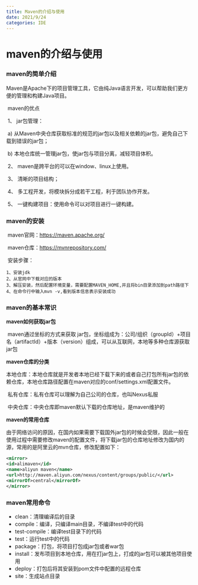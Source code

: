 ```yaml
---
title: Maven的介绍与使用
date: 2021/9/24
categories: IDE
---
```


# maven的介绍与使用

### maven的简单介绍

​		Maven是Apache下的项目管理工具，它由纯Java语言开发，可以帮助我们更方便的管理和构建Java项目。

​		maven的优点

​		1、  jar包管理：

​			a)   从Maven中央仓库获取标准的规范的jar包以及相关依赖的jar包，避免自己下载到错误的jar包；

​			b)   本地仓库统一管理jar包，使jar包与项目分离，减轻项目体积。

​		2、  maven是跨平台的可以在window、linux上使用。

​		3、  清晰的项目结构；

​		4、  多工程开发，将模块拆分成若干工程，利于团队协作开发。

​		5、  一键构建项目：使用命令可以对项目进行一键构建。

### maven的安装

​	maven官网：https://maven.apache.org/

​	maven仓库：https://mvnrepository.com/

​	安装步骤：

```
1、安装jdk
2、从官网中下载对应的版本
3、解压安装，然后配置环境变量，需要配置MAVEN_HOME,并且将bin目录添加到path路径下
4、在命令行中输入mvn -v,看到版本信息表示安装成功
```

### maven的基本常识

**maven如何获取jar包**

​		maven通过坐标的方式来获取 jar包，坐标组成为：公司/组织（groupId）+项目名（artifactId）+版本（version）组成，可以从互联网，本地等多种仓库源获取jar包

**maven仓库的分类**

​		本地仓库：本地仓库就是开发者本地已经下载下来的或者自己打包所有jar包的依赖仓库，本地仓库路径配置在maven对应的conf/settings.xml配置文件。

​		私有仓库：私有仓库可以理解为自己公司的仓库，也叫Nexus私服

​		中央仓库：中央仓库即maven默认下载的仓库地址，是maven维护的

**maven的常用仓库**

​		由于网络访问的原因，在国内如果需要下载国外jar包的时候会受限，因此一般在使用过程中需要修改maven的配置文件，将下载jar包的仓库地址修改为国内的源，常用的是阿里云的mvn仓库，修改配置如下：

```xml
<mirror>
<id>alimaven</id>
<name>aliyun maven</name>
<url>http://maven.aliyun.com/nexus/content/groups/public/</url>
<mirrorOf>central</mirrorOf>
</mirror>
```

### maven常用命令

- clean：清理编译后的目录
- compile：编译，只编译main目录，不编译test中的代码
- test-compile：编译test目录下的代码
- test：运行test中的代码
- package：打包，将项目打包成jar包或者war包
- install：发布项目到本地仓库，用在打jar包上，打成的jar包可以被其他项目使用
- deploy：打包后将其安装到pom文件中配置的远程仓库
- site：生成站点目录
